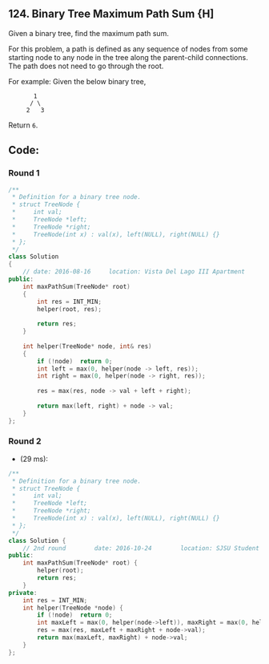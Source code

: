 ## 124. Binary Tree Maximum Path Sum {H]
Given a binary tree, find the maximum path sum.

For this problem, a path is defined as any sequence of nodes from some starting node to any node in the tree along the parent-child connections. The path does not need to go through the root.

For example:
Given the below binary tree,
```
       1
      / \
     2   3
```
Return `6`.


## Code:
### Round 1
```c++
/**
 * Definition for a binary tree node.
 * struct TreeNode {
 *     int val;
 *     TreeNode *left;
 *     TreeNode *right;
 *     TreeNode(int x) : val(x), left(NULL), right(NULL) {}
 * };
 */
class Solution 
{
    // date: 2016-08-16     location: Vista Del Lago III Apartment
public:
    int maxPathSum(TreeNode* root) 
    {
        int res = INT_MIN;
        helper(root, res);
        
        return res;
    }
    
    int helper(TreeNode* node, int& res)
    {
        if (!node)  return 0;
        int left = max(0, helper(node -> left, res));
        int right = max(0, helper(node -> right, res));
        
        res = max(res, node -> val + left + right);
        
        return max(left, right) + node -> val;
    }
};
```

### Round 2
- (29 ms):
```c++
/**
 * Definition for a binary tree node.
 * struct TreeNode {
 *     int val;
 *     TreeNode *left;
 *     TreeNode *right;
 *     TreeNode(int x) : val(x), left(NULL), right(NULL) {}
 * };
 */
class Solution {
    // 2nd round        date: 2016-10-24        location: SJSU Student Union
public:
    int maxPathSum(TreeNode* root) {
        helper(root);
        return res;
    }
private:
    int res = INT_MIN;
    int helper(TreeNode *node) {
        if (!node)  return 0;
        int maxLeft = max(0, helper(node->left)), maxRight = max(0, helper(node->right));
        res = max(res, maxLeft + maxRight + node->val);
        return max(maxLeft, maxRight) + node->val;
    }
};
```
